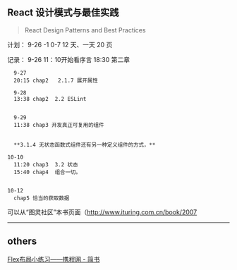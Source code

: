## React 设计模式与最佳实践

> React Design Patterns and Best Practices

计划：
9-26 -1
0-7 12 天、一天 20 页

记录： 9-26 
      11：10开始看序言
      18:30   第二章

      9-27 
      20:15 chap2   2.1.7 展开属性

      9-28
      13:38 chap2  2.2 ESLint


      9-29
      11:38 chap3 开发真正可复用的组件


      **3.1.4 无状态函数式组件还有另一种定义组件的方式，**

    10-10
      11:20 chap3  3.2 状态
      15:40 chap4  组合一切。
      

    10-12
      chap5 恰当的获取数据


      


可以从“图灵社区”本书页面（http://www.ituring.com.cn/book/2007



---

## others

[Flex布局小练习——携程网 \- 简书](https://www.jianshu.com/p/5a95246f4db1)
 